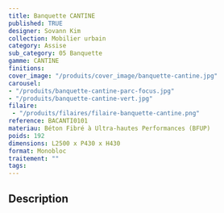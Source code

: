 ```yaml
---
title: Banquette CANTINE
published: TRUE
designer: Sovann Kim
collection: Mobilier urbain
category: Assise
sub_category: 05 Banquette
gamme: CANTINE
finitions: 
cover_image: "/produits/cover_image/banquette-cantine.jpg"
carousel: 
- "/produits/banquette-cantine-parc-focus.jpg"
- "/produits/banquette-cantine-vert.jpg"
filaire: 
 - "/produits/filaires/filaire-banquette-cantine.png"
reference: BACANTI0101
materiau: Béton Fibré à Ultra-hautes Performances (BFUP)
poids: 192
dimensions: L2500 x P430 x H430
format: Monobloc
traitement: ""
tags: 
---
```


## Description
